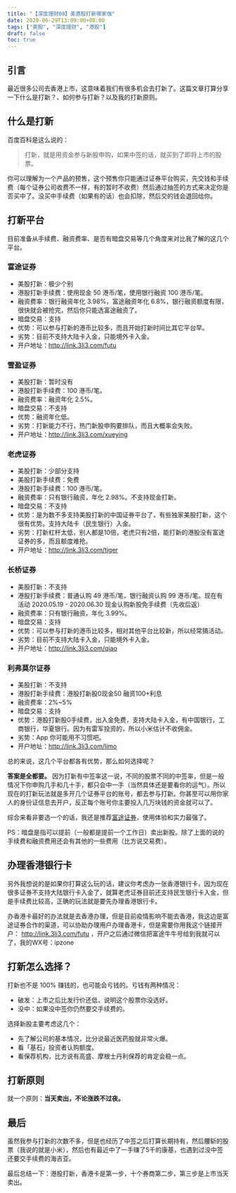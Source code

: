 ```yaml
---
title: "【深度理财08】美港股打新哪家强"
date: 2020-06-29T13:09:00+08:00
tags: ["美股", "深度理财", "港股"] 
draft: false
toc: true
---
```


## 引言

最近很多公司去香港上市，这意味着我们有很多机会去打新了。这篇文章打算分享一下什么是打新？、如何参与打新？以及我的打新原则。

## 什么是打新

百度百科是这么说的：

> 打新，就是用资金参与新股申购，如果中签的话，就买到了即将上市的股票。

你可以理解为一个产品的预售，这个预售你只能通过证券平台购买，先交钱和手续费（每个证券公司收费不一样，有的暂时不收费）然后通过抽签的方式来决定你是否买中了。没买中手续费（如果有的话）也会扣除，然后交的钱会退回给你。

<!--more-->

## 打新平台

目前准备从手续费、融资费率、是否有暗盘交易等几个角度来对比我了解的这几个平台。

### 富途证券

- 美股打新：极少个别
- 港股打新手续费：使用现金 50 港币/笔，使用银行融资 100 港币/笔。
- 融资费率：银行融资年化 3.98%，富途融资年化 6.8%，银行融资额度有限，很快就会被抢完，然后你只能选富途融资了。
- 暗盘交易：支持
- 优势：可以参与打新的港币比较多，而且开始打新时间比其它平台早。
- 劣势：目前不支持大陆卡入金，只能境外卡入金。
- 开户地址：<http://link.3li3.com/futu>

### 雪盈证券

- 美股打新：暂时没有
- 港股打新手续费：100 港币/笔。
- 融资费率：融资年化 2.5%。
- 暗盘交易：不支持
- 优势：融资年化低。
- 劣势：打新能力不行，热门新股申购要排队，而且大概率会失败。
- 开户地址：<http://link.3li3.com/xueying>

### 老虎证券

- 美股打新：少部分支持
- 美股打新手续费：免费
- 港股打新手续费：100 港币/笔。
- 融资费率：只有银行融资，年化 2.98%。不支持现金打新。
- 暗盘交易：不支持
- 优势：是为数不多支持美股打新的中国证券平台了，有些独家美股打新，这个很有优势。支持大陆卡（民生银行）入金。
- 劣势：打新杠杆太低，别人都是10倍，老虎只有2倍，能打新的港股没有富途证券的多，而且额度难抢。
- 开户地址：<http://link.3li3.com/tiger>

### 长桥证券

- 美股打新：不支持
- 港股打新手续费：普通认购 49 港币/笔，银行融资认购 99 港币/笔。现在有活动 2020.05.19 - 2020.06.30 现金认购新股免手续费（先收后返）
- 融资费率：只有银行融资，年化 3.99%。
- 暗盘交易：支持
- 优势：可以参与打新的港币比较多，相对其他平台比较新，所以经常搞活动。
- 劣势：目前不支持大陆卡入金，只能境外卡入金。
- 开户地址：<http://link.3li3.com/qiao>


### 利弗莫尔证券

- 美股打新：不支持
- 港股打新手续费：港股打新股0现金50  融资100+利息
- 融资费率：2%~5%
- 暗盘交易：支持
- 优势：港股打新股0手续费，出入金免费，支持大陆卡入金，有中国银行，工商银行，华夏银行。因为有雷军投资的，所以小米估计不收佣金。
- 劣势：App 你可能用不习惯吧。
- 开户地址：<http://link.3li3.com/limo>


总的来说，这几个平台都各有优势，那么如何选择呢？

**答案是全都要。** 因为打新有中签率这一说，不同的股票不同的中签率，但是一般情况下你申购几手和几十手，都只会中一手（当然具体还是要看你的运气）。所以现在的打新玩法就是多开几个证券平台的账号，都去参与打新。你甚至可以用你家人的身份证信息去开户，反正每个账号你主要投入几万块钱的资金就可以了。

综合来看非要选一个的话，我还是推荐[富途证券](http://link.3li3.com/futu)，使用体验和实力最强了。

PS：暗盘是指可以提前（一般都是提前一个工作日）卖出新股。除了上面的说的手续费和融资费用还会有其他的一些费用（比方说交易费）。

## 办理香港银行卡

另外我想说的是如果你打算这么玩的话，建议你考虑办一张香港银行卡，因为现在很多证券不支持大陆银行卡入金了，就算老虎证券目前还支持民生银行卡入金，但是手续费比较高，正确的玩法就是要先办理香港银行卡。

办香港卡最好的办法就是去香港办理，但是目前疫情影响不能去香港，我这边是富途证券合作的渠道，可以协助办理用户办理香港卡，但是需要你用我这个链接开户： <http://link.3li3.com/futu> ，开户之后通过微信把富途牛牛号给到我就可以了，我的WX号：ipzone

## 打新怎么选择？

打新也不是 100% 赚钱的，也可能会亏钱的。亏钱有两种情况：

- 破发：上市之后比发行价还低，说明这个股票你没选好。
- 没中：如果没中签你仍然要交手续费的。

选择新股主要考虑这几个：

- 先了解公司的基本情况，比分说最近医药股就非常火爆。
- 看「基石」投资者认购额度。
- 看保荐机构，比方说有高盛、摩根士丹利保荐的肯定会稳一点。

## 打新原则

就一个原则：**当天卖出，不论涨跌不过夜。**

## 最后

虽然我参与打新的次数不多，但是也经历了中签之后打算长期持有，然后腰斩的股票（我说的就是小米），然后也有最近中了一手赚了5千的康基，也遇到过没中签还要交手续费的海吉亚。

最后总结一下：港股打新，香港卡是第一步，十个券商第二步，第三步是上市当天卖出。​
